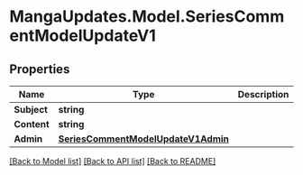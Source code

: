 # MangaUpdates.Model.SeriesCommentModelUpdateV1

## Properties

Name | Type | Description | Notes
------------ | ------------- | ------------- | -------------
**Subject** | **string** |  | [optional] 
**Content** | **string** |  | [optional] 
**Admin** | [**SeriesCommentModelUpdateV1Admin**](SeriesCommentModelUpdateV1Admin.md) |  | [optional] 

[[Back to Model list]](../README.md#documentation-for-models) [[Back to API list]](../README.md#documentation-for-api-endpoints) [[Back to README]](../README.md)

